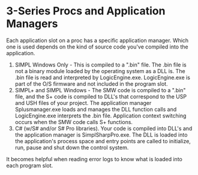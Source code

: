# 3-Series Procs and Application Managers #

Each application slot on a proc has a specific application manager. Which one is used depends on the kind of source code you've compiled into the application.
 
1. SIMPL Windows Only - This is compiled to a ".bin" file. The .bin file is not a binary module loaded by the operating system as a DLL is. The .bin file is read and interpreted by LogicEngine.exe. LogicEngine.exe is part of the O/S firmware and not included in the program slot.
2. SIMPL+ and SIMPL Windows - The SMW code is compiled to a ".bin" file, and the S+ code is compiled to DLL's that correspond to the USP and USH files of your project. The application manager Splusmanager.exe loads and manages the DLL function calls and LogicEngine.exe interprets the .bin file. Application context switching occurs when the SMW code calls S+ functions.
3. C# (w/S# and/or S# Pro libraries). Your code is compiled into DLL's and the application manager is SimplSharpPro.exe. The DLL is loaded into the application's process space and entry points are called to initialize, run, pause and shut down the control system.

It becomes helpful when reading error logs to know what is loaded into each program slot.
